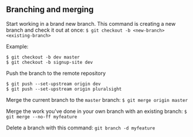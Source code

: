 ## Branching and merging

Start working in a brand new branch.  This command is creating a new branch and check it out at once: `$ git checkout -b <new-branch> <existing-branch>`

Example:
```
$ git checkout -b dev master
$ git checkout -b signup-site dev
```

Push the branch to the remote repository
```
$ git push --set-upstream origin dev
$ git push --set-upstream origin pluralsight
```

Merge the current branch to the `master` branch: `$ git merge origin master`

Merge the work you've done in your own branch with an existing branch: `$ git merge --no-ff myfeature`

Delete a branch with this command: `git branch -d myfeature`